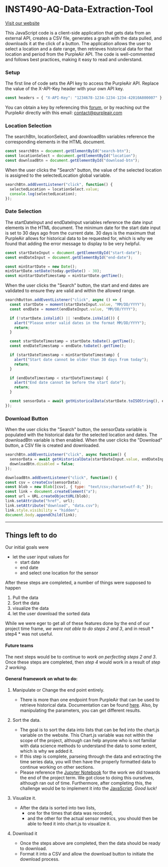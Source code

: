 # INST490-AQ-Data-Extraction-Tool

[Visit our website](https://guntherchung.github.io/INST490-AQ-Data-Extraction-Tool/Website/index.html)

This JavaScript code is a client-side application that gets data from an external API, creates a CSV file, generates a graph with the data pulled, and downloads it at the click of a button. 
The application allows the user to select a location and a date range, then retrieves historical data for that location and period from the PurpleAir API. The code is well-commented and follows best practices, making it easy to read and understand.

### Setup
The first line of code sets the API key to access the PurpleAir API. Replace the value of the X-API-Key header with your own API key.

```js
const headers = { "X-API-Key": "1234678-1234-1234-1234-42010A800007" }; // replace with your actual API key
```
You can obtain a key by referencing this [forum](https://community.purpleair.com/t/creating-api-keys/3951), or by reaching out the PurpleAir directly with this email: contact@purpleair.com
### Location Selection
The searchBtn, locationSelect, and downloadBtn variables reference the corresponding elements in the HTML document.

```js
const searchBtn = document.getElementById("search-btn");
const locationSelect = document.getElementById("location");
const downloadBtn = document.getElementById("download-btn");
```

When the user clicks the "Search" button, the value of the selected location is assigned to the selectedLocation global variable.

```js
searchBtn.addEventListener("click", function() {
  selectedLocation = locationSelect.value;
  console.log(selectedLocation);
});
```

### Date Selection
The startDateInput and endDateInput variables reference the date input elements in the HTML document. The minimum date for the start date input is set to 30 days ago from the current date. 30 days is the maximum that PurpleAir allows for historical data to be requested for, which is why we found that adding the error message to display to be very helpful.  

``` js
const startDateInput = document.getElementById("start-date");
const endDateInput = document.getElementById("end-date");

const minStartDate = new Date();
minStartDate.setDate(today.getDate() - 30);
const minStartDateTimestamp = minStartDate.getTime();
```

When the user clicks the "Search" button, the start and end dates are validated to ensure they are valid and within the allowed range.

```js
searchButton.addEventListener("click", async () => {
  const startDate = moment(startDateInput.value, "MM/DD/YYYY");
  const endDate = moment(endDateInput.value, "MM/DD/YYYY");

  if (!startDate.isValid() || !endDate.isValid()) {
    alert("Please enter valid dates in the format MM/DD/YYYY");
    return;
  }

  const startDateTimestamp = startDate.toDate().getTime();
  const endDateTimestamp = endDate.toDate().getTime();

  if (startDateTimestamp < minStartDateTimestamp) {
    alert("Start date cannot be older than 30 days from today");
    return;
  }

  if (endDateTimestamp < startDateTimestamp) {
    alert("End date cannot be before the start date");
    return;
  }

  const sensorData = await getHistoricalData(startDate.toISOString(), endDate.toISOString());
});
```

### Download Button
When the user clicks the "Search" button, the sensorData variable is populated with the historical data for the selected location and dates. The downloadBtn variable is then enabled. When the user clicks the "Download" button, a CSV file is created and downloaded.

``` js
searchBtn.addEventListener("click", async function() {
  sensorData = await getHistoricalData(startDateInput.value, endDateInput.value);
  downloadBtn.disabled = false;
});

downloadBtn.addEventListener("click", function() {
const csv = createCsv(sensorData);
const blob = new Blob([csv], { type: "text/csv;charset=utf-8;" });
const link = document.createElement("a");
const url = URL.createObjectURL(blob);
link.setAttribute("href", url);
link.setAttribute("download", "data.csv");
link.style.visibility = "hidden";
document.body.appendChild(link);
```
-------------------------------------
## Things left to do
Our initial goals were
* let the user input values for 
    * start date
    * end date
    * and select one location for the sensor

After these steps are completed, a number of things were supposed to happen
1. Pull the data 
2. Sort the data
3. visualize the data
4. let the user download the sorted data

While we were eger to get all of these features done by the end of our project time frame, *we were not able to do steps 2 and 3*, and in result * step4 * was not useful. 

#### Future teams
The next steps would be to continue to *work on perfecting steps 2 and 3*.
Once these steps are completed, then *step 4* would work in a result of *step 2 working*.

#### General framework on what to do:
1. Manipulate or Change the end point entirely.
    * There is more than one endpoint from PurpleAir that can be used to retrieve historical data. Documentation can be found [here](https://api.purpleair.com/#api-sensors-get-sensor-history-csv). Also, by manipulating the parameters, you can get different results.

2. Sort the data.
    * The goal is to sort the data into lists that can be fed into the chart.js variable on the website. This Chart.js variable was not within the scope of the project, although can help anyone who is not familiar with data science methods to understand the data to some extent, which is why we added it.
    * If this step is complete, parseing through the data and extracting the time series data, you will then have the properly formatted data to continue working on other sections. 
    * Please reference the [Jupyter Notebook](./Data_testing/Understanding_api.ipynb) for the work we did towards the end of the project term. We got close to doing this ourselves, although ran out of time. Furthermore, after completing this, the challenge would be to implement it into the [JavaScript](./Website/script.js). *Good luck!*  

3. Visualize it.
    * After the data is sorted into two lists, 
        * one for the times that data was recorded, 
        * and the other for the actual sensor metrics, 
    you should then be able to feed it into chart.js to visualize it.

4. Download it
    * Once the steps above are completed, then the data should be ready to download.
    * Format it into a CSV and allow the download button to initiate the download process. 